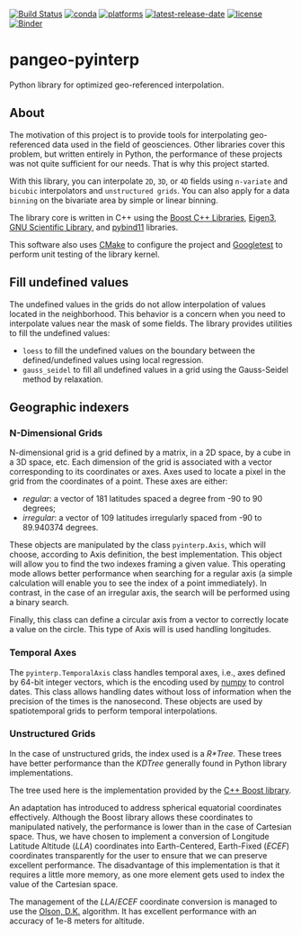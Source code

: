 [![Build Status](https://dev.azure.com/fbriol/pangeo-pyinterp/_apis/build/status/CNES.pangeo-pyinterp?branchName=master)](https://dev.azure.com/fbriol/pangeo-pyinterp/_build/latest?definitionId=2&branchName=master)
[![conda](https://anaconda.org/conda-forge/pyinterp/badges/installer/conda.svg?service=github)](https://www.anaconda.com/distribution/)
[![platforms](https://anaconda.org/conda-forge/pyinterp/badges/platforms.svg?service=github)](https://anaconda.org/conda-forge/pyinterp)
[![latest-release-date](https://anaconda.org/conda-forge/pyinterp/badges/latest_release_date.svg?service=github)](https://github.com/CNES/pangeo-pyinterp/commits/master)
[![license](https://anaconda.org/conda-forge/pyinterp/badges/license.svg?service=github)](https://opensource.org/licenses/BSD-3-Clause)
[![Binder](https://binder.pangeo.io/badge_logo.svg)](https://binder.pangeo.io/v2/gh/CNES/pangeo-pyinterp/master?filepath=notebooks)


# pangeo-pyinterp
Python library for optimized geo-referenced interpolation.

## About
The motivation of this project is to provide tools for interpolating
geo-referenced data used in the field of geosciences. Other libraries cover this
problem, but written entirely in Python, the performance of these projects was
not quite sufficient for our needs. That is why this project started.

With this library, you can interpolate `2D`, `3D`, or `4D` fields using
`n-variate` and `bicubic` interpolators and `unstructured grids`. You can also
apply for a data `binning` on the bivariate area by simple or linear binning.

The library core is written in C++ using the [Boost C++
Libraries](https://www.boost.org/), [Eigen3](http://eigen.tuxfamily.org/),
[GNU Scientific Library,](https://www.gnu.org/software/gsl/) and
[pybind11](https://github.com/pybind/pybind11/) libraries.

This software also uses [CMake](https://cmake.org/) to configure the project
and [Googletest](https://github.com/google/googletest) to perform unit testing
of the library kernel.

## Fill undefined values

The undefined values in the grids do not allow interpolation of values located
in the neighborhood. This behavior is a concern when you need to interpolate
values near the mask of some fields. The library provides utilities to fill the
undefined values:

* `loess` to fill the undefined values on the boundary between the defined/undefined
  values using local regression.
* `gauss_seidel` to fill all undefined values in a grid using the Gauss-Seidel
  method by relaxation.

## Geographic indexers

### N-Dimensional Grids

N-dimensional grid is a grid defined by a matrix, in a 2D space, by a cube in a
3D space, etc. Each dimension of the grid is associated with a vector
corresponding to its coordinates or axes. Axes used to locate a pixel in the
grid from the coordinates of a point. These axes are either:

* *regular*: a vector of 181 latitudes spaced a degree from -90 to 90 degrees;
* *irregular*: a vector of 109 latitudes irregularly spaced from -90 to
  89.940374 degrees.

These objects are manipulated by the class `pyinterp.Axis`, which will choose,
according to Axis definition, the best implementation. This object will allow
you to find the two indexes framing a given value. This operating mode allows
better performance when searching for a regular axis (a simple calculation will
enable you to see the index of a point immediately). In contrast, in the case
of an irregular axis, the search will be performed using a binary search.

Finally, this class can define a circular axis from a vector to correctly
locate a value on the circle. This type of Axis will is used handling
longitudes.

### Temporal Axes

The `pyinterp.TemporalAxis` class handles temporal axes, i.e., axes defined by
64-bit integer vectors, which is the encoding used by
[numpy](https://docs.scipy.org/doc/numpy/reference/arrays.datetime.html) to
control dates. This class allows handling dates without loss of information when
the precision of the times is the nanosecond. These objects are used by
spatiotemporal grids to perform temporal interpolations.

### Unstructured Grids

In the case of unstructured grids, the index used is a *R\*Tree*. These trees
have better performance than the *KDTree* generally found in Python library
implementations.

The tree used here is the implementation provided by the [C++ Boost
library](https://www.boost.org/doc/libs/1_70_0/libs/geometry/doc/html/geometry/reference/spatial_indexes/boost__geometry__index__rtree.html).

An adaptation has introduced to address spherical equatorial coordinates
effectively. Although the Boost library allows these coordinates to manipulated
natively, the performance is lower than in the case of Cartesian space. Thus, we
have chosen to implement a conversion of Longitude Latitude Altitude (*LLA*)
coordinates into Earth-Centered, Earth-Fixed (*ECEF*) coordinates transparently
for the user to ensure that we can preserve excellent performance. The
disadvantage of this implementation is that it requires a little more memory, as
one more element gets used to index the value of the Cartesian space.

The management of the *LLA*/*ECEF* coordinate conversion is managed to use the
[Olson, D.K.](https://ieeexplore.ieee.org/document/481290) algorithm. It has
excellent performance with an accuracy of 1e-8 meters for altitude.

